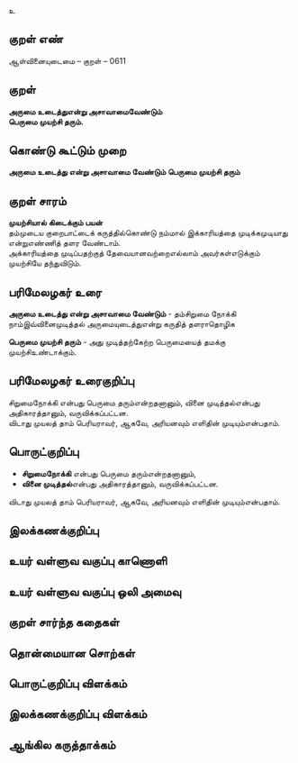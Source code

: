 உ

## குறள் எண் 

ஆள்வினையுடைமை   – குறள் – 0611  

## குறள் 

**அருமை உடைத்துஎன்று அசாவாமைவேண்டும்  
பெருமை முயற்சி தரும்.**  

## கொண்டு கூட்டும் முறை

**அருமை உடைத்து என்று அசாவாமை வேண்டும் பெருமை முயற்சி தரும்** 

## குறள் சாரம் 

**முயற்சியால் கிடைக்கும் பயன்**  
தம்முடைய குறைபாட்டைக் கருத்தில்கொண்டு நம்மால் இக்காரியத்தை முடிக்கமுடியாது என்றுஎண்ணித் தளர வேண்டாம்.  
அக்காரியத்தை முடிப்பதற்குத் தேவையானவற்றைஎல்லாம் அவர்கள்எடுக்கும் முயற்சியே தந்துவிடும்.  

## பரிமேலழகர் உரை

**அருமை உடைத்து என்று அசாவாமை வேண்டும்** - தம்சிறுமை நோக்கி நாம்இவ்வினைமுடித்தல் அருமையுடைத்துஎன்று கருதித் தளராதொழிக  

**பெருமை முயற்சி தரும்** - அது முடித்தற்கேற்ற பெருமையைத் தமக்கு முயற்சிஉண்டாக்கும்.  

## பரிமேலழகர் உரைகுறிப்பு   

சிறுமைநோக்கி என்பது பெருமை தரும்என்றதனானும், வினை முடித்தல்என்பது அதிகாரத்தானும், வருவிக்கப்பட்டன.  
விடாது முயலத் தாம் பெரியராவர், ஆகவே, அரியனவும் எளிதின் முடியும்என்பதாம்.   

## பொருட்குறிப்பு 

* **சிறுமைநோக்கி** என்பது பெருமை தரும்என்றதனானும்,  
* **வினை முடித்தல்**என்பது அதிகாரத்தானும், வருவிக்கப்பட்டன.  

விடாது முயலத் தாம் பெரியராவர், ஆகவே, அரியனவும் எளிதின் முடியும்என்பதாம்.   

## இலக்கணக்குறிப்பு  


## உயர் வள்ளுவ வகுப்பு காணொளி


## உயர் வள்ளுவ வகுப்பு ஒலி அமைவு 

 
## குறள் சார்ந்த கதைகள் 


## தொன்மையான சொற்கள்


## பொருட்குறிப்பு விளக்கம்


## இலக்கணக்குறிப்பு விளக்கம்


## ஆங்கில கருத்தாக்கம் 


